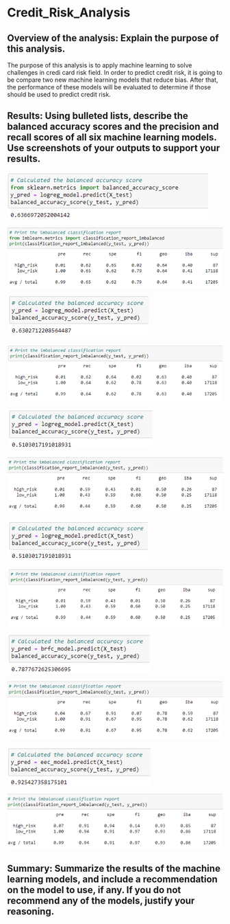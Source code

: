 # Credit_Risk_Analysis

## Overview of the analysis: Explain the purpose of this analysis.
The purpose of this analysis is to apply machine learning to solve challenges in credi card risk field. 
In order to predict credit risk, it is going to be compare two new machine learning models that reduce bias. After that, the performance of these models will be evaluated to determine if those should be used to predict credit risk.

## Results: Using bulleted lists, describe the balanced accuracy scores and the precision and recall scores of all six machine learning models. Use screenshots of your outputs to support your results.

![A1](m1.png) 

![A1.1](m1.1a.png)

![A2](m2.png) 

![A2.1](m2.1.png)

![A3](m3.png) 

![A3.1](m3.1.png)

![A4](m4.png) 

![A4.1](m4.1.png)

![A5](m5.png) 

![A5.1](m5.1.png)

![A6](m6.png) 

![A6.1](m6.1.png)



## Summary: Summarize the results of the machine learning models, and include a recommendation on the model to use, if any. If you do not recommend any of the models, justify your reasoning.
